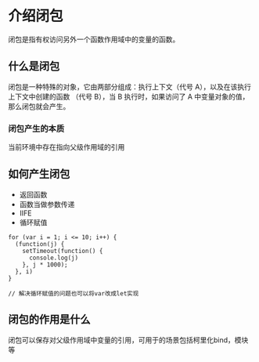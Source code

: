 # 介绍闭包

闭包是指有权访问另外一个函数作用域中的变量的函数。
## 什么是闭包

闭包是一种特殊的对象，它由两部分组成：执行上下文（代号 A），以及在该执行上下文中创建的函数 （代号 B），当 B 执行时，如果访问了 A 中变量对象的值，那么闭包就会产生。

### 闭包产生的本质

当前环境中存在指向父级作用域的引用

## 如何产生闭包

- 返回函数
- 函数当做参数传递
- IIFE
- 循环赋值
```
for (var i = 1; i <= 10; i++) {
  (function(j) {
    setTimeout(function() {
      console.log(j)
    }, j * 1000);
  }, i)
}

// 解决循环赋值的问题也可以将var改成let实现
```

## 闭包的作用是什么

闭包可以保存对父级作用域中变量的引用，可用于的场景包括柯里化bind，模块等